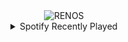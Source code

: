 <div align="center">
<picture>
    <source media="(prefers-color-scheme: dark)" srcset="https://i.ibb.co/4RqMHC68/output-gif.gif">
    <source media="(prefers-color-scheme: light)" srcset="https://i.ibb.co/4RqMHC68/output-gif.gif">
    <img alt="RENOS" src="https://i.ibb.co/4RqMHC68/output-gif.gif">
</picture>
<details>
<summary>Spotify Recently Played</summary>
<img src="https://spotify-recently-played-readme.vercel.app/api?user=31d6d6zerc5ct6kck32na2ozsqf4&unique=1&width=400" alt="Spotify" />
</details>
</div>

<!-- Image deletion URL: https://ibb.co/B2pj9vXy/df8e4ae9ae05cb4daa4fc7f00946baec -->